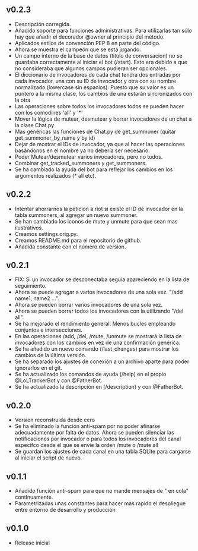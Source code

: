 v0.2.3
---
* Descripción corregida.
* Añadido soporte para funciones administrativas. Para utilizarlas tan sólo hay que añadir el decorador @owner al principio del método.
* Aplicados estilos de convención PEP 8 en parte del código.
* Ahora se muestra el campeón que se está jugando.
* Un campo interno de la base de datos (titulo de conversacion) no se guardaba correctamente al iniciar el bot (/start). Esto era debido a que no consideraba que algunos campos pudieran ser opcionales.
* El diccionario de invocadores de cada chat tendra dos entradas por cada invocador, una con su ID de invocador y otra con su nombre normalizado (lowercase sin espacios). Puesto que su valor es un puntero a la misma clase, los cambios de una estarán sincronizados con la otra
* Las operaciones sobre todos los invocadores todos se pueden hacer con los comodines 'all' y '*'
* Mover la lógica de mutear, desmutear y borrar invocadores de un chat a la clase Chat.py
* Mas genéricas las funciones de Chat.py de get_summoner (quitar get_summoner_by_name y by id)
* Dejar de mostrar el IDs de invocador, ya que al hacer las operaciones basándonos en el nombre ya no debería ser necesario.
* Poder Mutear/desmutear varios invocadores, pero no todos.
* Combinar get_tracked_summoners y get_summoners.
* Se ha cambiado la ayuda del bot para reflejar los cambios en los argumentos realizados (* all etc).

v0.2.2
---
* Intentar ahorrarnos la peticion a riot si existe el ID de invocador en la tabla summoners, al agregar un nuevo summoner.	
* Se han cambiado los iconos de mute y unmute para que sean mas ilustrativos.
* Creamos settings.orig.py.
* Creamos README.md para el repositorio de github.
* Añadida constante con el número de versión.

v0.2.1
---
* FIX: Si un invocador se desconectaba seguía apareciendo en la lista de seguimiento.
* Ahora se puede agregar a varios invocadores de una sola vez. "/add name1, name2 ...".
* Ahora se pueden borrar varios invocadores de una sola vez.
* Ahora se pueden borrar todos los invocadores con la utilizando "/del all".
* Se ha mejorado el rendimiento general. Menos bucles empleando conjuntos e intersecciones.
* En las operaciones /add, /del, /mute, /unmute se mostrará la lista de invocadores con los cambios en vez de una confirmación genérica.
* Se ha añadido un nuevo comando (/last_changes) para mostrar los cambios de la última versión.
* Se ha separado los ajustes de conexión a un archivo aparte para poder ignorarlos en el git.
* Se ha actualizado los comandos de ayuda (/help) en el propio @LoLTrackerBot y con @FatherBot.
* Se ha actualizado la descripción en (/description) y con @FatherBot.

v0.2.0
---
* Version reconstruida desde cero
* Se ha eliminado la función anti-spam por no poder afinarse adecuadamente por falta de datos.
	  Ahora se pueden silenciar las notificaciones por invocador o para todos los invocadores del
	  canal especifco desde el que se envie la orden /mute <summoner ID> o /mute all
* Se guardan los ajustes de cada canal en una tabla SQLite para cargarse al iniciar el script
	  de nuevo.

v0.1.1
---
* Añadido función anti-spam para que no mande mensajes de "<Summoner> en cola" continuamente.
* Parametrizadas unas constantes para hacer mas rapido el despliegue entre entorno de desarrollo y producción
	  
v0.1.0
---
* Release inicial

	
